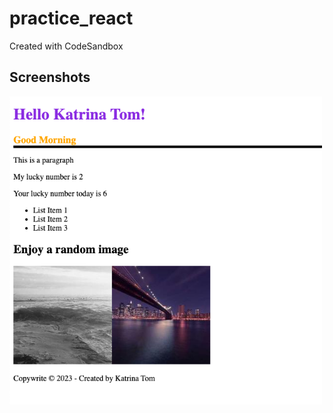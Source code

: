# practice_react
Created with CodeSandbox

## Screenshots

<img src="images/practice.png" width=500 />
